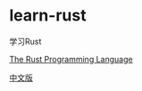 # learn-rust
学习Rust

[The Rust Programming Language](https://doc.rust-lang.org/book/title-page.html)

[中文版](https://kaisery.github.io/trpl-zh-cn/ch08-02-strings.html)
